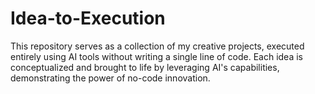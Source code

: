 # Idea-to-Execution
This repository serves as a collection of my creative projects, executed entirely using AI tools without writing a single line of code. Each idea is conceptualized and brought to life by leveraging AI's capabilities, demonstrating the power of no-code innovation.
